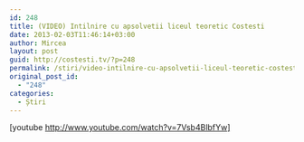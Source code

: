 ```yaml
---
id: 248
title: (VIDEO) Intilnire cu apsolvetii liceul teoretic Costesti
date: 2013-02-03T11:46:14+03:00
author: Mircea
layout: post
guid: http://costesti.tv/?p=248
permalink: /stiri/video-intilnire-cu-apsolvetii-liceul-teoretic-costesti/
original_post_id:
  - "248"
categories:
  - Știri
---
```

[youtube http://www.youtube.com/watch?v=7Vsb4BlbfYw]
